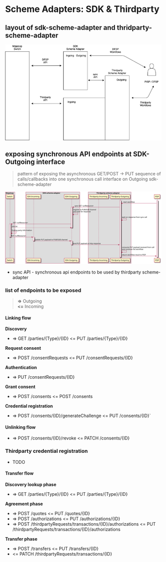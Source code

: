 # Scheme Adapters: SDK & Thirdparty

## layout of sdk-scheme-adapter and thridparty-scheme-adapter

![adapters-layout](./adapters-layout.png)

## exposing synchronous API endpoints at SDK-Outgoing interface

> pattern of exposing the asynchronous GET/POST -> PUT sequence of calls/callbacks into one synchronous call interface on Outgoing sdk-scheme-adapter

![generic-pattern](../out/design-decisions/tandem_generic_pattern.svg)

- sync API - synchronous api endpoints to be used by thirdparty scheme-adapter
  
### list of endpoints to be exposed

> **=>** Outgoing  
> **<=** Incoming

#### Linking flow

**Discovery**
- => GET /parties/{Type}/{ID} <= PUT /parties/{Type}/{ID}
  
**Request consent**
- => POST /consentRequests <= PUT /consentRequests/{ID}

**Authentication**
- => PUT /consentRequests/{ID}

**Grant consent**
- => POST /consents <= POST /consents

**Credential registration**
- => POST /consents/{ID}/generateChallenge <= PUT /consents/{ID}` 
  
#### Unlinking flow
- => POST /consents/{ID}/revoke <= PATCH /consents/{ID}
  
### Thirdparty credential registration
- TODO

#### Transfer flow

**Discovery lookup phase**
- => GET /parties/{Type}/{ID} <= PUT /parties/{Type}/{ID}

**Agreement phase**
- => POST /quotes <= PUT /quotes/{ID}
- => POST /authorizations <= PUT /authorizations/{ID}
- => POST /thirdpartyRequests/transactions/{ID}/authorizations <= PUT /thirdpartyRequests/transactions/{ID}/authorizations

**Transfer phase**
- => POST /transfers <= PUT /transfers/{ID}
- <= PATCH /thirdpartyRequests/transactions/{ID}
